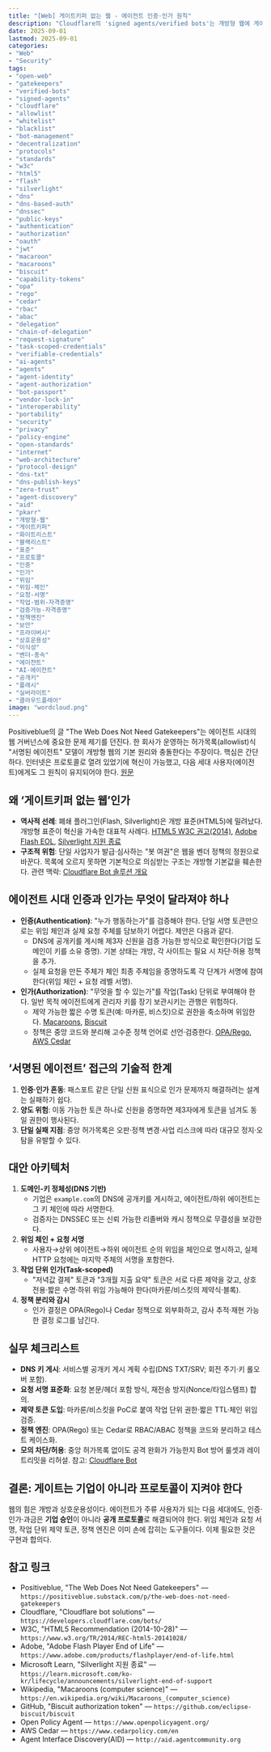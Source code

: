 ```yaml
---
title: "[Web] 게이트키퍼 없는 웹 - 에이전트 인증·인가 원칙"
description: "Cloudflare의 'signed agents/verified bots'는 개방형 웹에 게이트키퍼를 들이는 위험이 있다. DNS 공개키·위임 체인·요청 서명 기반 인증과 작업 단위 제약 토큰(마카룬·비스킷), OPA·Cedar로 열린 표준 구현 길을 정리한다."
date: 2025-09-01
lastmod: 2025-09-01
categories: 
- "Web"
- "Security"
tags: 
- "open-web"
- "gatekeepers"
- "verified-bots"
- "signed-agents"
- "cloudflare"
- "allowlist"
- "whitelist"
- "blacklist"
- "bot-management"
- "decentralization"
- "protocols"
- "standards"
- "w3c"
- "html5"
- "flash"
- "silverlight"
- "dns"
- "dns-based-auth"
- "dnssec"
- "public-keys"
- "authentication"
- "authorization"
- "oauth"
- "jwt"
- "macaroon"
- "macaroons"
- "biscuit"
- "capability-tokens"
- "opa"
- "rego"
- "cedar"
- "rbac"
- "abac"
- "delegation"
- "chain-of-delegation"
- "request-signature"
- "task-scoped-credentials"
- "verifiable-credentials"
- "ai-agents"
- "agents"
- "agent-identity"
- "agent-authorization"
- "bot-passport"
- "vendor-lock-in"
- "interoperability"
- "portability"
- "security"
- "privacy"
- "policy-engine"
- "open-standards"
- "internet"
- "web-architecture"
- "protocol-design"
- "dns-txt"
- "dns-publish-keys"
- "zero-trust"
- "agent-discovery"
- "aid"
- "pkarr"
- "개방형-웹"
- "게이트키퍼"
- "화이트리스트"
- "블랙리스트"
- "표준"
- "프로토콜"
- "인증"
- "인가"
- "위임"
- "위임-체인"
- "요청-서명"
- "작업-범위-자격증명"
- "검증가능-자격증명"
- "정책엔진"
- "보안"
- "프라이버시"
- "상호운용성"
- "이식성"
- "벤더-종속"
- "에이전트"
- "AI-에이전트"
- "공개키"
- "플래시"
- "실버라이트"
- "클라우드플레어"
image: "wordcloud.png"
---
```


Positiveblue의 글 "The Web Does Not Need Gatekeepers"는 에이전트 시대의 웹 거버넌스에 중요한 문제 제기를 던진다. 한 회사가 운영하는 허가목록(allowlist)식 "서명된 에이전트" 모델이 개방형 웹의 기본 원리와 충돌한다는 주장이다. 핵심은 간단하다. 인터넷은 프로토콜로 열려 있었기에 혁신이 가능했고, 다음 세대 사용자(에이전트)에게도 그 원칙이 유지되어야 한다. [원문](https://positiveblue.substack.com/p/the-web-does-not-need-gatekeepers)

## 왜 ‘게이트키퍼 없는 웹’인가

- **역사적 선례**: 폐쇄 플러그인(Flash, Silverlight)은 개방 표준(HTML5)에 밀려났다. 개방형 표준이 혁신을 가속한 대표적 사례다. [HTML5 W3C 권고(2014)](https://www.w3.org/TR/2014/REC-html5-20141028/), [Adobe Flash EOL](https://www.adobe.com/products/flashplayer/end-of-life.html), [Silverlight 지원 종료](https://learn.microsoft.com/ko-kr/lifecycle/announcements/silverlight-end-of-support)
- **구조적 위험**: 단일 사업자가 발급·심사하는 "봇 여권"은 웹을 벤더 정책의 정원으로 바꾼다. 목록에 오르지 못하면 기본적으로 의심받는 구조는 개방형 기본값을 훼손한다. 관련 맥락: [Cloudflare Bot 솔루션 개요](https://developers.cloudflare.com/bots/)

## 에이전트 시대 인증과 인가는 무엇이 달라져야 하나

- **인증(Authentication)**: "누가 행동하는가"를 검증해야 한다. 단일 서명 토큰만으로는 위임 체인과 실제 요청 주체를 담보하기 어렵다. 제안은 다음과 같다.
  - DNS에 공개키를 게시해 제3자 신원을 검증 가능한 방식으로 확인한다(기업 도메인이 키를 소유 증명). 기본 상태는 개방, 각 사이트는 필요 시 차단·허용 정책을 추가. 
  - 실제 요청을 만든 주체가 체인 최종 주체임을 증명하도록 각 단계가 서명에 참여한다(위임 체인 + 요청 레벨 서명).
- **인가(Authorization)**: "무엇을 할 수 있는가"를 작업(Task) 단위로 부여해야 한다. 일반 목적 에이전트에게 관리자 키를 장기 보관시키는 관행은 위험하다.
  - 제약 가능한 짧은 수명 토큰(예: 마카룬, 비스킷)으로 권한을 축소하며 위임한다. [Macaroons](https://en.wikipedia.org/wiki/Macaroons_(computer_science)), [Biscuit](https://github.com/eclipse-biscuit/biscuit)
  - 정책은 중앙 코드와 분리해 고수준 정책 언어로 선언·검증한다. [OPA/Rego](https://www.openpolicyagent.org/), [AWS Cedar](https://www.cedarpolicy.com/en)

## ‘서명된 에이전트’ 접근의 기술적 한계

1) **인증·인가 혼동**: 패스포트 같은 단일 신원 표식으로 인가 문제까지 해결하려는 설계는 실패하기 쉽다.
2) **양도 위험**: 이동 가능한 토큰 하나로 신원을 증명하면 제3자에게 토큰을 넘겨도 동일 권한이 행사된다.
3) **단일 실패 지점**: 중앙 허가목록은 오판·정책 변경·사업 리스크에 따라 대규모 정지·오탐을 유발할 수 있다.

## 대안 아키텍처

1) **도메인-키 정체성(DNS 기반)**
   - 기업은 `example.com`의 DNS에 공개키를 게시하고, 에이전트/하위 에이전트는 그 키 체인에 따라 서명한다.
   - 검증자는 DNSSEC 또는 신뢰 가능한 리졸버와 캐시 정책으로 무결성을 보강한다.
2) **위임 체인 + 요청 서명**
   - 사용자→상위 에이전트→하위 에이전트 순의 위임을 체인으로 명시하고, 실제 HTTP 요청에는 마지막 주체의 서명을 포함한다.
3) **작업 단위 인가(Task-scoped)**
   - "저녁값 결제" 토큰과 "3개월 지출 요약" 토큰은 서로 다른 제약을 갖고, 상호 전용·짧은 수명·하위 위임 가능해야 한다(마카룬/비스킷의 제약식·블록).
4) **정책 분리와 감시**
   - 인가 결정은 OPA(Rego)나 Cedar 정책으로 외부화하고, 감사 추적·재현 가능한 결정 로그를 남긴다.

## 실무 체크리스트

- **DNS 키 게시**: 서비스별 공개키 게시 계획 수립(DNS TXT/SRV; 회전 주기·키 롤오버 포함).
- **요청 서명 표준화**: 요청 본문/헤더 포함 방식, 재전송 방지(Nonce/타임스탬프) 합의.
- **제약 토큰 도입**: 마카룬/비스킷을 PoC로 붙여 작업 단위 권한·짧은 TTL·체인 위임 검증.
- **정책 엔진**: OPA(Rego) 또는 Cedar로 RBAC/ABAC 정책을 코드와 분리하고 테스트 케이스화.
- **모의 차단/허용**: 중앙 허가목록 없이도 공격 완화가 가능한지 Bot 방어 룰셋과 레이트리밋을 리허설. 참고: [Cloudflare Bot](https://developers.cloudflare.com/bots/)

## 결론: 게이트는 기업이 아니라 프로토콜이 지켜야 한다

웹의 힘은 개방과 상호운용성이다. 에이전트가 주류 사용자가 되는 다음 세대에도, 인증·인가·과금은 **기업 승인**이 아니라 **공개 프로토콜**로 해결되어야 한다. 위임 체인과 요청 서명, 작업 단위 제약 토큰, 정책 엔진은 이미 손에 잡히는 도구들이다. 이제 필요한 것은 구현과 합의다.

## 참고 링크
- Positiveblue, "The Web Does Not Need Gatekeepers" — `https://positiveblue.substack.com/p/the-web-does-not-need-gatekeepers`
- Cloudflare, "Cloudflare bot solutions" — `https://developers.cloudflare.com/bots/`
- W3C, "HTML5 Recommendation (2014-10-28)" — `https://www.w3.org/TR/2014/REC-html5-20141028/`
- Adobe, "Adobe Flash Player End of Life" — `https://www.adobe.com/products/flashplayer/end-of-life.html`
- Microsoft Learn, "Silverlight 지원 종료" — `https://learn.microsoft.com/ko-kr/lifecycle/announcements/silverlight-end-of-support`
- Wikipedia, "Macaroons (computer science)" — `https://en.wikipedia.org/wiki/Macaroons_(computer_science)`
- GitHub, "Biscuit authorization token" — `https://github.com/eclipse-biscuit/biscuit`
- Open Policy Agent — `https://www.openpolicyagent.org/`
- AWS Cedar — `https://www.cedarpolicy.com/en`
- Agent Interface Discovery(AID) — `http://aid.agentcommunity.org`


